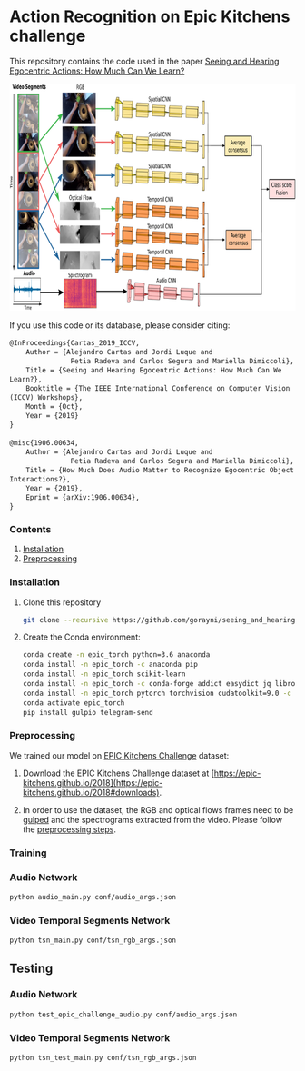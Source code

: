 # Action Recognition on Epic Kitchens challenge

This repository contains the code used in the paper [
Seeing and Hearing Egocentric Actions: How Much Can We Learn?](http://openaccess.thecvf.com/content_ICCVW_2019/papers/EPIC/Cartas_Seeing_and_Hearing_Egocentric_Actions_How_Much_Can_We_Learn_ICCVW_2019_paper.pdf)

<center><img src="images/multimodal_model.png" height="400"></img></center>

If you use this code or its database, please consider citing:

	@InProceedings{Cartas_2019_ICCV,
		Author = {Alejandro Cartas and Jordi Luque and
			       Petia Radeva and Carlos Segura and Mariella Dimiccoli},
	    Title = {Seeing and Hearing Egocentric Actions: How Much Can We Learn?},
	    Booktitle = {The IEEE International Conference on Computer Vision (ICCV) Workshops},
	    Month = {Oct},
	    Year = {2019}
	} 

	@misc{1906.00634,
		Author = {Alejandro Cartas and Jordi Luque and
			       Petia Radeva and Carlos Segura and Mariella Dimiccoli},
		Title = {How Much Does Audio Matter to Recognize Egocentric Object Interactions?},
		Year = {2019},
		Eprint = {arXiv:1906.00634},
	}

### Contents
1. [Installation](#installation)
1. [Preprocessing](#preprocessing)

### Installation

1. Clone this repository
  	```bash
  	git clone --recursive https://github.com/gorayni/seeing_and_hearing
  	```

2. Create the Conda environment:
	```bash
	conda create -n epic_torch python=3.6 anaconda
	conda install -n epic_torch -c anaconda pip
	conda install -n epic_torch scikit-learn
	conda install -n epic_torch -c conda-forge addict easydict jq librosa 
	conda install -n epic_torch pytorch torchvision cudatoolkit=9.0 -c pytorch
	conda activate epic_torch
	pip install gulpio telegram-send
	```

### Preprocessing

We trained our model on [EPIC Kitchens Challenge](https://epic-kitchens.github.io) dataset:

1. Download the EPIC Kitchens Challenge dataset at [https://epic-kitchens.github.io/2018](https://epic-kitchens.github.io/2018#downloads).

2. In order to use the dataset, the RGB and optical flows frames need to be [gulped](https://github.com/TwentyBN/GulpIO) and the spectrograms extracted from the video. Please follow the [preprocessing steps](https://github.com/gorayni/epic_challenge/tree/master/preprocessing).

### Training

### Audio Network

```bash
python audio_main.py conf/audio_args.json
```

### Video Temporal Segments Network

```bash
python tsn_main.py conf/tsn_rgb_args.json
```
## Testing

### Audio Network

```bash
python test_epic_challenge_audio.py conf/audio_args.json
```

### Video Temporal Segments Network

```bash
python tsn_test_main.py conf/tsn_rgb_args.json
```
